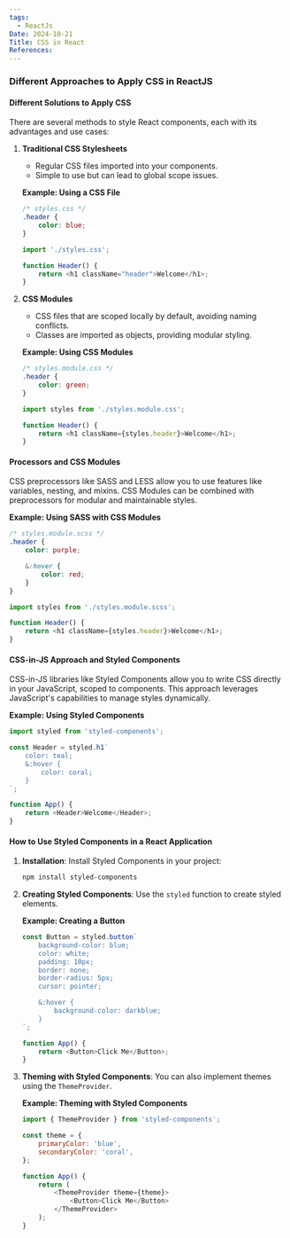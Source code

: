 ```yaml
---
tags:
  - ReactJs
Date: 2024-10-21
Title: CSS in React
References:
---
```

### Different Approaches to Apply CSS in ReactJS

#### Different Solutions to Apply CSS
There are several methods to style React components, each with its advantages and use cases:

1. **Traditional CSS Stylesheets**
   - Regular CSS files imported into your components.
   - Simple to use but can lead to global scope issues.

   **Example: Using a CSS File**
   ```css
   /* styles.css */
   .header {
       color: blue;
   }
   ```

   ```javascript
   import './styles.css';

   function Header() {
       return <h1 className="header">Welcome</h1>;
   }
   ```

2. **CSS Modules**
   - CSS files that are scoped locally by default, avoiding naming conflicts.
   - Classes are imported as objects, providing modular styling.

   **Example: Using CSS Modules**
   ```css
   /* styles.module.css */
   .header {
       color: green;
   }
   ```

   ```javascript
   import styles from './styles.module.css';

   function Header() {
       return <h1 className={styles.header}>Welcome</h1>;
   }
   ```

#### Processors and CSS Modules
CSS preprocessors like SASS and LESS allow you to use features like variables, nesting, and mixins. CSS Modules can be combined with preprocessors for modular and maintainable styles.

**Example: Using SASS with CSS Modules**
```scss
/* styles.module.scss */
.header {
    color: purple;

    &:hover {
        color: red;
    }
}
```

```javascript
import styles from './styles.module.scss';

function Header() {
    return <h1 className={styles.header}>Welcome</h1>;
}
```

#### CSS-in-JS Approach and Styled Components
CSS-in-JS libraries like Styled Components allow you to write CSS directly in your JavaScript, scoped to components. This approach leverages JavaScript's capabilities to manage styles dynamically.

**Example: Using Styled Components**
```javascript
import styled from 'styled-components';

const Header = styled.h1`
    color: teal;
    &:hover {
        color: coral;
    }
`;

function App() {
    return <Header>Welcome</Header>;
}
```

#### How to Use Styled Components in a React Application
1. **Installation**:
   Install Styled Components in your project:
   ```bash
   npm install styled-components
   ```

2. **Creating Styled Components**:
   Use the `styled` function to create styled elements.

   **Example: Creating a Button**
   ```javascript
   const Button = styled.button`
       background-color: blue;
       color: white;
       padding: 10px;
       border: none;
       border-radius: 5px;
       cursor: pointer;

       &:hover {
           background-color: darkblue;
       }
   `;

   function App() {
       return <Button>Click Me</Button>;
   }
   ```

3. **Theming with Styled Components**:
   You can also implement themes using the `ThemeProvider`.

   **Example: Theming with Styled Components**
   ```javascript
   import { ThemeProvider } from 'styled-components';

   const theme = {
       primaryColor: 'blue',
       secondaryColor: 'coral',
   };

   function App() {
       return (
           <ThemeProvider theme={theme}>
               <Button>Click Me</Button>
           </ThemeProvider>
       );
   }
   ```
